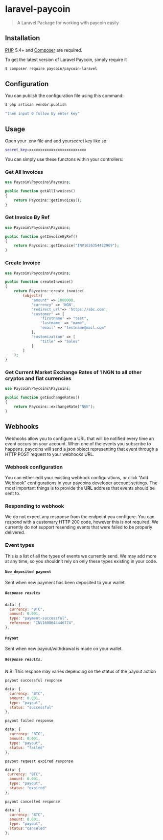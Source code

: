# laravel-paycoin

> A Laravel Package for working with paycoin easily

## Installation

[PHP](https://php.net) 5.4+ and [Composer](https://getcomposer.org) are required.

To get the latest version of Laravel Paycoin, simply require it

```bash
$ composer require paycoin/paycoin-laravel
```

## Configuration

You can publish the configuration file using this command:

```bash
$ php artisan vendor:publish

"then input 0 follow by enter key"
```

## Usage
Open your .env file and add yoursecret key like so:

```bash
secret_key=xxxxxxxxxxxxxxxxxxxxxxxxxx
```

You can simply use these functons within your controllers: 

### Get All Invoices

```php
use Paycoin\Paycoins\Paycoins;

public function getAllInvoices()
{
    return Paycoins::getInvoices();
}
```

### Get Invoice By Ref

```php
use Paycoin\Paycoins\Paycoins;

public function getInvoiceByRef()
{
    return Paycoins::getInvoice("INV1626354432969");
}
```

### Create Invoice

```php
use Paycoin\Paycoins\Paycoins;

public function createInvoice()
{
    return Paycoins::create_invoice(
        (object)[
            "amount" => 1000000,
            "currency" => 'NGN',
            "redirect_url"=> 'https://abc.com',
            "customer" => [
                'firstname' => "test",
                'lastname' => "name",
                'email' => "testname@mail.com"
            ],
            "customization" => [
                "title" => "Sales"
            ]
        ]
    );
}
```

### Get Current Market Exchange Rates of 1 NGN to all other cryptos and fiat currencies

```php
use Paycoin\Paycoins\Paycoins;

public function getExchangeRates()
{
    return Paycoins::exchangeRate("NGN");
}
```

## Webhooks
Webhooks allow you to configure a URL that will be notified every time an event occurs on your account. When one of the events you subscribe to happens, paycoins will send a json object representing that event through a HTTP POST request to your webhooks URL.

### Webhook configuration
You can either edit your existing webhook configurations, or click “Add Webhook” configurations in your paycoins developer account settings. The most important things is to provide the <b>URL</b> address that events should be sent to.

### Responding to webhook
We do not expect any response from the endpoint you configure. You can respond with a customary HTTP 200 code, however this is not required. We currently do not support resending events that were failed to be properly delivered.

### Event types
This is a list of all the types of events we currently send. We may add more at any time, so you shouldn’t rely on only these types existing in your code.

#### `New deposited payment`
Sent when new payment has been deposited to your wallet.

##### `Response results`
```javascript
data: {
  currency: "BTC",
  amount: 0.001,
  type: "payment-successful",
  reference: "INV1608644446774",
},
```

#### `Payout`
Sent when new payout/withdrawal is made on your wallet.
##### `Response results.`
N.B: This respnse may varies depending on the status of the payout action

`payout successful response`
```javascript
data: {
  currency: "BTC",
  amount: 0.001,
  type: "payout",
  status: "successful"
},
```

`payout failed response`
```javascript
data: {
  currency: "BTC",
  amount: 0.001,
  type: "payout",
  status: "failed"
},
```
`payout request expired response`
```javascript
data: {
 currency: "BTC",
  amount: 0.001,
  type: "payout",
  status: "expired"
},
```

`payout cancelled response`
```javascript
data: {
  currency: "BTC",
  amount: 0.001,
  type: "payout",
  status:"canceled"
},
```
